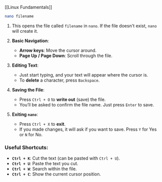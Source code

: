 [[Linux Fundamentals]]
```bash
nano filename
```
1. This opens the file called `filename` in `nano`. If the file doesn't exist, `nano` will create it.
    
2. **Basic Navigation**:
    
    - **Arrow keys**: Move the cursor around.
    - **Page Up / Page Down**: Scroll through the file.
3. **Editing Text**:
    
    - Just start typing, and your text will appear where the cursor is.
    - To **delete** a character, press `Backspace`.
4. **Saving the File**:
    
    - Press `Ctrl + O` to **write out** (save) the file.
    - You’ll be asked to confirm the file name. Just press `Enter` to save.
5. **Exiting `nano`**:
    
    - Press `Ctrl + X` to **exit**.
    - If you made changes, it will ask if you want to save. Press `Y` for Yes or `N` for No.

### **Useful Shortcuts**:

- **`Ctrl + K`**: Cut the text (can be pasted with `Ctrl + U`).
- **`Ctrl + U`**: Paste the text you cut.
- **`Ctrl + W`**: Search within the file.
- **`Ctrl + C`**: Show the current cursor position.